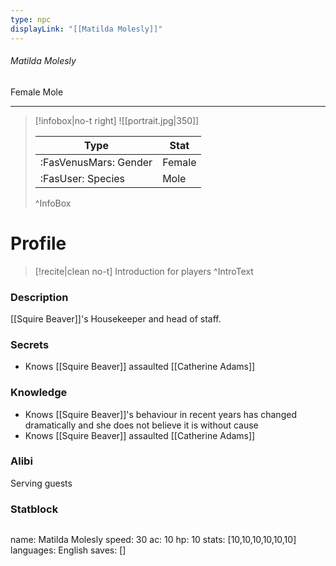 ```yaml
---
type: npc
displayLink: "[[Matilda Molesly]]"
---
```


###### Matilda Molesly
<span class="sub2">Female Mole </span>
___

> [!infobox|no-t right]
> ![[portrait.jpg|350]]
>
> | Type | Stat |
> | ---- | ---- |
> | :FasVenusMars: Gender | Female |
> | :FasUser: Species | Mole |
>^InfoBox

# Profile

> [!recite|clean no-t]
>	Introduction for players
>^IntroText

### Description
[[Squire Beaver]]'s Housekeeper and head of staff.

### Secrets
- Knows [[Squire Beaver]] assaulted [[Catherine Adams]]

### Knowledge
- Knows [[Squire Beaver]]'s behaviour in recent years has changed dramatically and she does not believe it is without cause
- Knows [[Squire Beaver]] assaulted [[Catherine Adams]]

### Alibi 
Serving guests

### Statblock
>```statblock
name: Matilda Molesly
speed: 30
ac: 10
hp: 10
stats: [10,10,10,10,10,10]
languages: English
saves: []